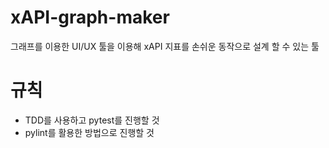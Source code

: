 # xAPI-graph-maker

그래프를 이용한 UI/UX 툴을 이용해 
xAPI 지표를 손쉬운 동작으로 설계 할 수 있는 툴

# 규칙
- TDD를 사용하고 pytest를 진행할 것 
- pylint를 활용한 방법으로 진행할 것
  
